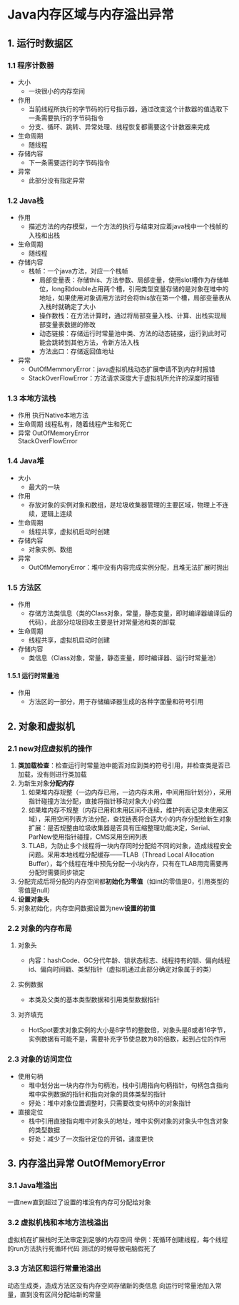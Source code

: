 

# Java内存区域与内存溢出异常

## 1. 运行时数据区
### 1.1 程序计数器

* 大小
  * 一块很小的内存空间
* 作用
  * 当前线程所执行的字节码的行号指示器，通过改变这个计数器的值选取下一条需要执行的字节码指令
  * 分支、循环、跳转、异常处理、线程恢复都需要这个计数器来完成
* 生命周期
  * 随线程
* 存储内容
  * 下一条需要运行的字节码指令
* 异常
  * 此部分没有指定异常

### 1.2 Java栈

* 作用
  * 描述方法的内存模型，一个方法的执行与结束对应着java栈中一个栈帧的入栈和出栈
* 生命周期
  * 随线程
* 存储内容
  * 栈帧：一个java方法，对应一个栈帧
    * 局部变量表：存储this、方法参数、局部变量，使用slot槽作为存储单位，long和double占用两个槽，引用类型变量存储的是对象在堆中的地址，如果使用对象调用方法时会将this放在第一个槽，局部变量表从入栈时就确定了大小
    * 操作数栈：在方法计算时，通过将局部变量入栈、计算、出栈实现局部变量表数据的修改
    * 动态链接：存储运行时常量池中类、方法的动态链接，运行到此时可能会跳转到其他方法，令新方法入栈
    * 方法出口：存储返回值地址
* 异常
  * OutOfMemmoryError：java虚拟机栈动态扩展申请不到内存时报错
  * StackOverFlowError：方法请求深度大于虚拟机所允许的深度时报错

### 1.3 本地方法栈

* 作用
   执行Native本地方法
* 生命周期
    线程私有，随着线程产生和死亡
* 异常
    OutOfMemoryError    
    StackOverFlowError

### 1.4 Java堆

* 大小
  * 最大的一块
* 作用
  * 存放对象的实例对象和数组，是垃圾收集器管理的主要区域，物理上不连续，逻辑上连续
* 生命周期
  * 线程共享，虚拟机启动时创建
* 存储内容
  * 对象实例、数组
* 异常
  * OutOfMemoryError：堆中没有内容完成实例分配，且堆无法扩展时抛出

### 1.5 方法区

 * 作用
   	* 存储方法类信息（类的Class对象，常量，静态变量，即时编译器编译后的代码），此部分垃圾回收主要是针对常量池和类的卸载
 * 生命周期
   	* 线程共享，虚拟机启动时创建
 * 存储内容
   	* 类信息（Class对象，常量，静态变量，即时编译器、运行时常量池）

#### 1.5.1 运行时常量池

* 作用
  * 方法区的一部分，用于存储编译器生成的各种字面量和符号引用

## 2. 对象和虚拟机

### 2.1 new对应虚拟机的操作

1. **类加载检查**：检查运行时常量池中能否对应到类的符号引用，并检查类是否已加载，没有则进行类加载
2. 为新生对象**分配内存**
    1. 如果堆内存规整（一边内存已用，一边内存未用，中间用指针划分），采用指针碰撞方法分配，直接将指针移动对象大小的位置
    2. 如果堆内存不规整（内存已用和未用区间不连续，维护列表记录未使用区域），采用空闲列表方法分配，查找链表将合适大小的内存分配给新生对象
    扩展：是否规整由垃圾收集器是否具有压缩整理功能决定，Serial、ParNew使用指针碰撞，CMS采用空闲列表
    3. TLAB，为防止多个线程将一块内存同时分配给不同的对象，造成线程安全问题。采用本地线程分配缓存——TLAB（Thread Local Allocation Buffer），每个线程在堆中预先分配一小块内存，只有在TLAB用完需要再分配时需要同步锁定
3. 分配完成后将分配的内存空间都**初始化为零值**（如int的零值是0，引用类型的零值是null）
4. **设置对象头**
5. 对象初始化<Init>，内存空间数据设置为new**设置的初值**

### 2.2 对象的内存布局

1. 对象头

	* 内容：hashCode、GC分代年龄、锁状态标志、线程持有的锁、偏向线程id、偏向时间戳、类型指针（虚拟机通过此部分确定对象属于的类）	

2. 实例数据

	* 本类及父类的基本类型数据和引用类型数据指针

3. 对齐填充

	* HotSpot要求对象实例的大小是8字节的整数倍，对象头是8或者16字节，实例数据有可能不是，需要补充字节使总数为8的倍数，起到占位的作用

### 2.3 对象的访问定位

* 使用句柄
    * 堆中划分出一块内存作为句柄池，栈中引用指向句柄指针，句柄包含指向堆中实例数据的指针和指向对象的具体类型的指针
    * 好处：堆中对象位置调整时，只需要改变句柄中的对象指针
* 直接定位
    * 栈中引用直接指向堆中对象头的地址，堆中实例对象的对象头中包含对象的类型数据
    * 好处：减少了一次指针定位的开销，速度更快

## 3. 内存溢出异常 OutOfMemoryError
### 3.1 Java堆溢出
一直new直到超过了设置的堆没有内存可分配给对象
### 3.2 虚拟机栈和本地方法栈溢出
虚拟机在扩展栈时无法审定到足够的内存空间
举例：死循环创建线程，每个线程的run方法执行死循环代码
测试的时候导致电脑假死了
### 3.3 方法区和运行常量池溢出
动态生成类，造成方法区没有内存空间存储新的类信息
向运行时常量池加入常量，直到没有区间分配给新的常量